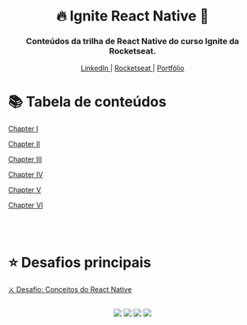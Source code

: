 

<h1 align="center">
  🔥 Ignite React Native 📱
</h1>

<h3 align="center">
  Conteúdos da trilha de React Native do curso Ignite da Rocketseat.
</h3>

<p align="center">
  <a href="https://www.linkedin.com/in/micheljohn/">
    LinkedIn
  </a>
   | 
  <a href="https://passport.rocketseat.com.br/react-native/michel-john-1578542942">
    Rocketseat
  </a>
   | 
  <a href="https://mchjohn.github.io/mchljohn/">
    Portfólio
  </a>
</p>

📚 Tabela de conteúdos
=================

<a href="https://github.com/mchjohn/ignite-react-native/tree/main/chapter-i">
  <p>Chapter I</p>
</a>

<a href="#">
  <p>Chapter II</p>
</a>

<a href="#">
  <p>Chapter III</p>
</a>

<a href="#">
  <p>Chapter IV</p>
</a>

<a href="#">
  <p>Chapter V</p>
</a>

<a href="#">
  <p>Chapter VI</p>
</a>

<br><br>

⭐ Desafios principais
=================
<a href="https://github.com/mchjohn/challenge-react-native-concepts">
  <p>⚔️ Desafio: Conceitos do React Native</p>
</a>
<br>

<div align="center">
<a href = "mailto:michel.john@hotmail.com"><img src="https://img.shields.io/badge/-OutLook-%230077B5?style=for-the-badge&logo=Microsoft Outlook&logoColor=white" target="_blank"></a>
<a href="https://www.linkedin.com/in/micheljohn/" target="_blank"><img src="https://img.shields.io/badge/-LinkedIn-%230077B5?style=for-the-badge&logo=linkedin&logoColor=white" target="_blank"></a> 
<a href="https://mchjohn.github.io/mchljohn/" target="_blank"><img src="https://img.shields.io/badge/-Portfólio-%231E1E26?style=for-the-badge&logo=dev.to&logoColor=white" target="_blank"></a>
<a href="https://passport.rocketseat.com.br/react-native/michel-john-1578542942" target="_blank"><img src="https://img.shields.io/badge/-Rocketseat-%2367159C?style=for-the-badge&logo=Apache RocketMQ&logoColor=white" target="_blank"></a>
</div>

